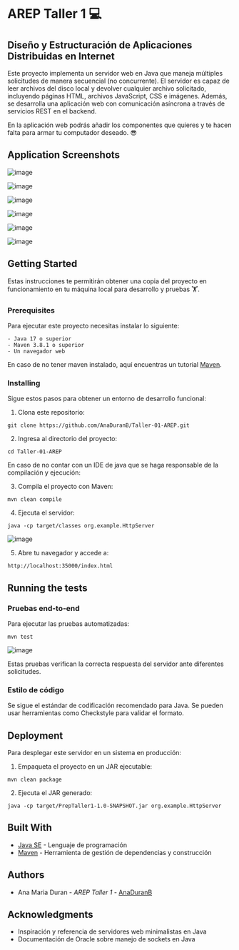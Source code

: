 # AREP Taller 1 💻

## Diseño y Estructuración de Aplicaciones Distribuidas en Internet

Este proyecto implementa un servidor web en Java que maneja múltiples solicitudes de manera secuencial (no concurrente). El servidor es capaz de leer archivos del disco local y devolver cualquier archivo solicitado, incluyendo páginas HTML, archivos JavaScript, CSS e imágenes. Además, se desarrolla una aplicación web con comunicación asíncrona a través de servicios REST en el backend. 

En la aplicación web podrás añadir los componentes que quieres y te hacen falta para armar tu computador deseado. 😎

## Application Screenshots
![image](https://github.com/user-attachments/assets/44185ea0-7236-45b4-936c-231ad36210ec)

![image](https://github.com/user-attachments/assets/eb18e0e2-d62c-4486-b4d6-26d3bbd63cbf)

![image](https://github.com/user-attachments/assets/d8805f6a-3eca-42fe-a60f-978070257f37)

![image](https://github.com/user-attachments/assets/c4445cc5-df94-48f6-88fc-b39446890ab2)

![image](https://github.com/user-attachments/assets/80b049e2-7faf-4578-8339-cabd6ee5eefb)

![image](https://github.com/user-attachments/assets/9692624e-5ec5-471f-90ba-79e016adcac3)


## Getting Started

Estas instrucciones te permitirán obtener una copia del proyecto en funcionamiento en tu máquina local para desarrollo y pruebas 🏋️.

### Prerequisites

Para ejecutar este proyecto necesitas instalar lo siguiente:

```
- Java 17 o superior
- Maven 3.8.1 o superior
- Un navegador web
```
En caso de no tener maven instalado, aquí encuentras un tutorial [Maven](https://dev.to/vanessa_corredor/instalar-manualmente-maven-en-windows-10-50pb).

### Installing

Sigue estos pasos para obtener un entorno de desarrollo funcional:

1. Clona este repositorio:

```
git clone https://github.com/AnaDuranB/Taller-01-AREP.git
```

2. Ingresa al directorio del proyecto:

```
cd Taller-01-AREP
```

En caso de no contar con un IDE de java que se haga responsable de la compilación y ejecución:

3. Compila el proyecto con Maven:

```
mvn clean compile
```

4. Ejecuta el servidor:

```
java -cp target/classes org.example.HttpServer
```
![image](https://github.com/user-attachments/assets/6904a1e6-3188-4918-a61d-832ee00906b8)

5. Abre tu navegador y accede a:

```
http://localhost:35000/index.html
```

## Running the tests

### Pruebas end-to-end

Para ejecutar las pruebas automatizadas:

```
mvn test
```
![image](https://github.com/user-attachments/assets/2868f8c6-49b1-4de1-9273-25bd235d80bc)


Estas pruebas verifican la correcta respuesta del servidor ante diferentes solicitudes.

### Estilo de código

Se sigue el estándar de codificación recomendado para Java. Se pueden usar herramientas como Checkstyle para validar el formato.

## Deployment

Para desplegar este servidor en un sistema en producción:

1. Empaqueta el proyecto en un JAR ejecutable:

```
mvn clean package
```

2. Ejecuta el JAR generado:

```
java -cp target/PrepTaller1-1.0-SNAPSHOT.jar org.example.HttpServer
```

## Built With

- [Java SE](https://www.oracle.com/java/) - Lenguaje de programación
- [Maven](https://maven.apache.org/) - Herramienta de gestión de dependencias y construcción

## Authors

- Ana Maria Duran - *AREP* *Taller 1* - [AnaDuranB](https://github.com/AnaDuranB)

## Acknowledgments

- Inspiración y referencia de servidores web minimalistas en Java
- Documentación de Oracle sobre manejo de sockets en Java
